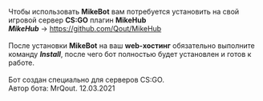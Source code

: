 Чтобы использовать <b>MikeBot</b> вам потребуется установить на свой игровой сервер <b>CS:GO</b> плагин <b>MikeHub</b><br />
<b><i>MikeHub</i></b> -> https://github.com/Qout/MikeHub
<br /><br />
После установки <b>MikeBot</b> на ваш <b>web-хостинг</b> обязательно выполните команду <i><b>Install</b></i>, после чего бот полностью будет установлен и готов к работе.
<br /><br />
Бот создан специально для серверов CS:GO.<br />
Автор бота: MrQout. 12.03.2021
